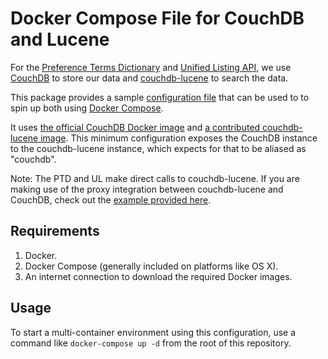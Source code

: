 # Docker Compose File for CouchDB and Lucene

For the [Preference Terms Dictionary](http://terms.raisingthefloor.org/) and [Unified Listing API](http://api.ul.gpii.net/), we use
[CouchDB](http://couchdb.apache.org) to store our data and [couchdb-lucene](https://github.com/rnewson/couchdb-lucene) to search the data.

This package provides a sample [configuration file](https://docs.docker.com/compose/compose-file) that can be used to to spin up both
using [Docker Compose](https://docs.docker.com/compose/).

It uses [the official CouchDB Docker image](https://github.com/apache/couchdb-docker) and [a contributed couchdb-lucene image](https://github.com/klaemo/docker-couchdb-lucene).
This minimum configuration exposes the CouchDB instance to the couchdb-lucene instance, which expects for that to be aliased as "couchdb".

Note: The PTD and UL make direct calls to couchdb-lucene.  If you are making use of the proxy integration between couchdb-lucene and CouchDB, check
out the [example provided here](https://github.com/klaemo/docker-couchdb-lucene/tree/master/example).

## Requirements

1. Docker.
2. Docker Compose (generally included on platforms like OS X).
3. An internet connection to download the required Docker images.

## Usage

To start a multi-container environment using this configuration, use a command like `docker-compose up -d` from the root of this repository.
